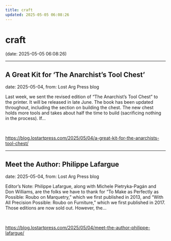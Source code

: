 ```yaml
---
title: craft
updated: 2025-05-05 06:08:26
---
```


# craft

(date: 2025-05-05 06:08:26)

---

## A Great Kit for ‘The Anarchist’s Tool Chest’

date: 2025-05-04, from: Lost Arg Press blog

Last week, we sent the revised edition of “The Anarchist’s Tool Chest” to the printer. It will be released in late June. The book has been updated throughout, including the section on building the chest. The new chest holds more tools and takes about half the time to build (sacrificing nothing in the process). If... 

<br> 

<https://blog.lostartpress.com/2025/05/04/a-great-kit-for-the-anarchists-tool-chest/>

---

## Meet the Author: Philippe Lafargue

date: 2025-05-04, from: Lost Arg Press blog

Editor’s Note: Philippe Lafargue, along with Michele Pietryka-Pagán&#160;and Don Williams, are the folks we have to thank for “To Make as Perfectly as Possible: Roubo on Marquetry,” which we first published in 2013, and “With All Precision Possible: Roubo on Furniture,” which we first published in 2017. Those editions are now sold out. However, the... 

<br> 

<https://blog.lostartpress.com/2025/05/04/meet-the-author-philippe-lafargue/>

